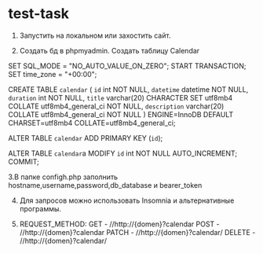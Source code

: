 
# test-task
1. Запустить на локальном или захостить сайт.

2. Создать бд в phpmyadmin. Создать таблицу Calendar 

  SET SQL_MODE = "NO_AUTO_VALUE_ON_ZERO";
  START TRANSACTION;
  SET time_zone = "+00:00";

  CREATE TABLE `calendar` (
   `id` int NOT NULL,
   `datetime` datetime NOT NULL,
   `duration` int NOT NULL,
   `title` varchar(20) CHARACTER SET utf8mb4 COLLATE utf8mb4_general_ci NOT NULL,
   `description` varchar(20) COLLATE utf8mb4_general_ci NOT NULL
  ) ENGINE=InnoDB DEFAULT CHARSET=utf8mb4 COLLATE=utf8mb4_general_ci;


  ALTER TABLE `calendar`
    ADD PRIMARY KEY (`id`);

  ALTER TABLE `calendar`a
    MODIFY `id` int NOT NULL AUTO_INCREMENT;
  COMMIT;
  
  
3.В папке configh.php заполнить hostname,username,password,db_database и bearer_token

4. Для запросов можно использовать Insomnia и альтернативные программы. 
 
5. REQUEST_METHOD:
GET - //http://{domen}?calendar
POST - //http://{domen}?calendar
PATCH - //http://{domen}?calendar/<id>
DELETE - //http://{domen}?calendar/<id>

